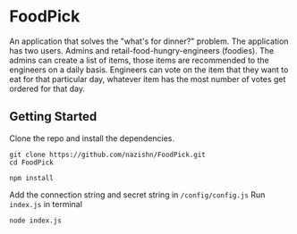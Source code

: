 # FoodPick
An application that solves the "what's for dinner?" problem. The application has two users. Admins and retail-food-hungry-engineers (foodies). The admins can create a list of items, those items are recommended to the engineers on a daily basis. Engineers can vote on the item that they want to eat for that particular day, whatever item has the most number of votes get ordered for that day.
## Getting Started
Clone the repo and install the dependencies.
```
git clone https://github.com/nazishn/FoodPick.git
cd FoodPick
```
```
npm install
```
Add the connection string and secret string in ```/config/config.js```
Run ```index.js``` in terminal
```
node index.js
```
 
